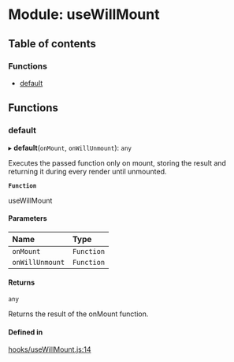 # Module: useWillMount

## Table of contents

### Functions

- [default](useWillMount.md#default)

## Functions

### default

▸ **default**(`onMount`, `onWillUnmount`): `any`

Executes the passed function only on mount, storing the result
and returning it during every render until unmounted.

**`Function`**

useWillMount

#### Parameters

| Name | Type |
| :------ | :------ |
| `onMount` | `Function` |
| `onWillUnmount` | `Function` |

#### Returns

`any`

Returns the result of the onMount function.

#### Defined in

[hooks/useWillMount.js:14](https://github.com/Twipped/hooks/blob/86a2b07/hooks/useWillMount.js#L14)
